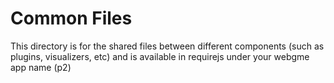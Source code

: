 # Common Files
This directory is for the shared files between different components (such as plugins, visualizers, etc) and is available in requirejs under your webgme app name (p2)
